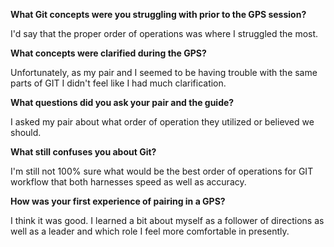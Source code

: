 **What Git concepts were you struggling with prior to the GPS session?**

I'd say that the proper order of operations was where I struggled the most. 

**What concepts were clarified during the GPS?**

Unfortunately, as my pair and I seemed to be having trouble with the same parts of GIT I didn't feel like I had much clarification. 

**What questions did you ask your pair and the guide?**

I asked my pair about what order of operation they utilized or believed we should. 

**What still confuses you about Git?**

I'm still not 100% sure what would be the best order of operations for GIT workflow that both harnesses speed as well as accuracy. 

**How was your first experience of pairing in a GPS?**

I think it was good. I learned a bit about myself as a follower of directions as well as a leader and which role I feel more comfortable in presently. 